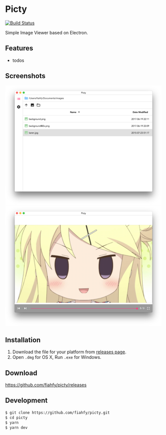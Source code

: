 # Picty
[![Build Status](https://travis-ci.org/fiahfy/picty.svg?branch=master)](https://travis-ci.org/fiahfy/picty)

Simple Image Viewer based on Electron.


## Features
* todos


## Screenshots
![screenshot](./build/screenshot1.png?raw=true)
![screenshot](./build/screenshot2.png?raw=true)


## Installation
1. Download the file for your platform from [releases page](https://github.com/fiahfy/picty/releases).
2. Open `.dmg` for OS X, Run `.exe` for Windows.


## Download
https://github.com/fiahfy/picty/releases


## Development
```
$ git clone https://github.com/fiahfy/picty.git
$ cd picty
$ yarn
$ yarn dev
```
